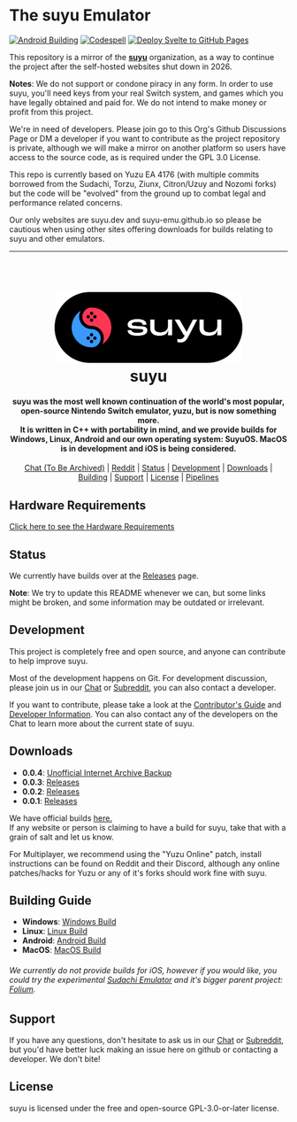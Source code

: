 # The suyu Emulator

[![Android Building](https://github.com/suyu-emu/SuyuEclipse/actions/workflows/android-build.yml/badge.svg)](https://github.com/suyu-emu/SuyuEclipse/actions/workflows/android-build.yml) [![Codespell](https://github.com/suyu-emu/SuyuEclipse/actions/workflows/codespell.yml/badge.svg)](https://github.com/suyu-emu/SuyuEclipse/actions/workflows/codespell.yml) [![Deploy Svelte to GitHub Pages](https://github.com/suyu-emu/website/actions/workflows/deploy.yml/badge.svg)](https://github.com/suyu-emu/website/actions/workflows/deploy.yml)

This repository is a mirror of the [**suyu**](https://web.archive.org/web/20240925000822/https://git.suyu.dev/suyu) organization, as a way to continue the project after the self-hosted websites shut down in 2026.

**Notes**: We do not support or condone piracy in any form. In order to use suyu, you'll need keys from your real Switch system, and games which you have legally obtained and paid for. We do not intend to make money or profit from this project.

We're in need of developers. Please join go to this Org's Github Discussions Page or DM a developer if you want to contribute as the project repository is private, although we will make a mirror on another platform so users have access to the source code, as is required under the GPL 3.0 License. 

This repo is currently based on Yuzu EA 4176 (with multiple commits borrowed from the Sudachi, Torzu, Ziunx, Citron/Uzuy and Nozomi forks) but the code will be "evolved" from the ground up to combat legal and performance related concerns.

Our only websites are suyu.dev and suyu-emu.github.io so please be cautious when using other sites offering downloads for builds relating to suyu and other emulators.

<hr />

<h1 align="center">
  <br>
  <a href="https://suyu.dev"><img src="suyu__Logo-Pill.svg" alt="suyu" height="128"></a>
  <br>
  <b>suyu</b>
  <br>
</h1>

<h4 align="center"><b>suyu</b> was the most well known continuation of the world's most popular, open-source Nintendo Switch emulator, yuzu, but is now something more.
<br>
It is written in C++ with portability in mind, and we provide builds for Windows, Linux, Android and our own operating system: SuyuOS. MacOS is in development and iOS is being considered.

</h4>

<p align="center">
  <a href="https://chat.suyu.dev">Chat (To Be Archived)</a> |
  <a href="https://www.reddit.com/r/suyu/">Reddit</a> |
  <a href="#status">Status</a> |
  <a href="#development">Development</a> |
  <a href="#downloads">Downloads</a> |
  <a href="#building">Building</a> |
  <a href="#support">Support</a> |
  <a href="#license">License</a> |
  <a href="https://git.suyu.dev/suyu/suyu/actions">Pipelines</a>
</p>

## Hardware Requirements
[Click here to see the Hardware Requirements](https://git.suyu.dev/suyu/suyu/wiki/Hardware-Requirements)

## Status

We currently have builds over at the [Releases](https://github.com/suyu-emu/suyu-releases) page.

**Note**: We try to update this README whenever we can, but some links might be broken, and some information may be outdated or irrelevant.

## Development

This project is completely free and open source, and anyone can contribute to help improve suyu.

Most of the development happens on Git. For development discussion, please join us in our [Chat](https://chat.suyu.dev) or [Subreddit](reddit.com/r/suyu/), you can also contact a developer.

If you want to contribute, please take a look at the [Contributor's Guide](https://web.archive.org/web/20241220084820/https://git.suyu.dev/suyu/suyu/wiki/Contributing) and [Developer Information](https://web.archive.org/web/20241217191056/https://git.suyu.dev/suyu/suyu/wiki/Developer-Information).
You can also contact any of the developers on the Chat to learn more about the current state of suyu.

## Downloads

* __0.0.4__: [Unofficial Internet Archive Backup](https://archive.org/details/suyu-emu_archive)
* __0.0.3__: [Releases](https://github.com/suyu-emu/suyu-releases/tree/master/3f178ae15ef039266fade3970d042b1463dc20a3)
* __0.0.2__: [Releases](https://github.com/suyu-emu/suyu-releases/tree/master/v0.0.2-master)
* __0.0.1__: [Releases](https://github.com/suyu-emu/suyu-releases/tree/master/v0.0.1-master)

We have official builds [here.](https://github.com/suyu-emu/suyu-releases/)<br>If any website or person is claiming to have a build for suyu, take that with a grain of salt and let us know.

For Multiplayer, we recommend using the "Yuzu Online" patch, install instructions can be found on Reddit and their Discord, although any online patches/hacks for Yuzu or any of it's forks should work fine with suyu.

## Building Guide

* __Windows__: [Windows Build](https://web.archive.org/web/20241220055052/https://git.suyu.dev/suyu/suyu/wiki/Building-for-Windows)
* __Linux__: [Linux Build](https://web.archive.org/web/20241220055052/https://git.suyu.dev/suyu/suyu/wiki/Building-for-Linux)
* __Android__: [Android Build](https://web.archive.org/web/20241220055052/https://git.suyu.dev/suyu/suyu/wiki/Building-for-Android)
* __MacOS__: [MacOS Build](https://web.archive.org/web/20241220055052/https://git.suyu.dev/suyu/suyu/wiki/Building-for-MacOS)
###### We currently do not provide builds for iOS, however if you would like, you could try the experimental [Sudachi Emulator](https://sudachi.emuplace.app/) and it's bigger parent project: [Folium](https://apps.apple.com/us/app/folium/id6498623389).


## Support

If you have any questions, don't hesitate to ask us in our [Chat](https://chat.suyu.dev) or [Subreddit](https://www.reddit.com/r/suyu/), but you'd have better luck making an issue here on github or contacting a developer. We don't bite!


## License

suyu is licensed under the free and open-source GPL-3.0-or-later license.
